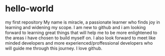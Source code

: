 # hello-world
my first repository
My name is miracle, a passionate learner who finds joy in learning and widening my scope. I am new to github and i am looking forward to learning great things that will help me to be more enlightened to the areas i have chosen to build myself on. I also look forward to meet like minded developers and more experienced/proffessional developers who will guide me through this journey. I love github.
